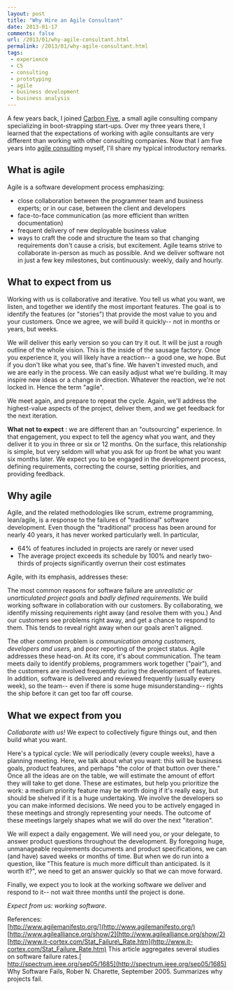 ```yaml
---
layout: post
title: "Why Hire an Agile Consultant"
date: 2013-01-17
comments: false
url: /2013/01/why-agile-consultant.html
permalink: /2013/01/why-agile-consultant.html
tags:
 - experience
 - C5
 - consulting
 - prototyping
 - agile
 - business development
 - business analysis
---
```


A few years back, I joined [Carbon Five](http://carbonfive.com/), a small agile consulting company specializing in boot-strapping start-ups. Over my three years there, I learned that the expectations of working with agile consultants are very different than working with other consulting companies. Now that I am five years into [agile consulting](http://ndpsoftware.com/) myself, I'll share my typical introductory remarks.

## What is agile
Agile is a software development process emphasizing: 
- close collaboration between the programmer team and business experts; or in our case, between the client and developers
- face-to-face communication (as more efficient than written documentation)
- frequent delivery of new deployable business value
- ways to craft the code and structure the team so that changing requirements don't cause a crisis, but excitement. 
Agile teams strive to collaborate in-person as much as possible. And we deliver software not in just a few key milestones, but continuously: weekly, daily and hourly.  
  

## What to expect from us
Working with us is collaborative and iterative. You tell us what you want, we listen, and together we identify the most important features. The goal is to identify the features (or "stories") that provide the most value to you and your customers. Once we agree, we will build it quickly-- not in months or years, but weeks.  
  
 We will deliver this early version so you can try it out. It will be just a rough outline of the whole vision. This is the inside of the sausage factory. Once you experience it, you will likely have a reaction-- a good one, we hope. But if you don't like what you see, that's fine. We haven't invested much, and we are early in the process. We can easily adjust what we're building. It may inspire new ideas or a change in direction. Whatever the reaction, we're not locked in. Hence the term "agile".   
  
We meet again, and prepare to repeat the cycle. Again, we'll address the highest-value aspects of the project, deliver them, and we get feedback for the next iteration.   
  
**What not to expect** : we are different than an "outsourcing" experience. In that engagement, you expect to tell the agency what you want, and they deliver it to you in three or six or 12 months. On the surface, this relationship is simple, but very seldom will what you ask for up front be what you want six months later. We expect you to be engaged in the development process, defining requirements, correcting the course, setting priorities, and providing feedback.  
  
  

## Why agile
Agile, and the related methodologies like scrum, extreme programming, lean/agile, is a response to the failures of "traditional" software development. Even though the "traditional" process has been around for nearly 40 years, it has never worked particularly well. In particular,  

- 64% of features included in projects are rarely or never used
- The average project exceeds its schedule by 100% and nearly two-thirds of projects significantly overrun their cost estimates  
 
Agile, with its emphasis, addresses these:  
  
The most common reasons for software failure are _unrealistic or unarticulated project goals_ and _badly defined requirements_. We build working software in collaboration with our customers. By collaborating, we identify missing requirements right away (and resolve them with you.) And our customers see problems right away, and get a chance to respond to them. This tends to reveal right away when our goals aren't aligned.  
   
The other common problem is _communication among customers, developers and users,_ and poor reporting of the project status. Agile addresses these head-on. At its core, it's about communication. The team meets daily to identify problems, programmers work together ("pair"), and the customers are involved frequently during the development of features. In addition, software is delivered and reviewed frequently (usually every week), so the team-- even if there is some huge misunderstanding-- rights the ship before it can get too far off course.  
  

## What we expect from you
_Collaborate with us!_ We expect to collectively figure things out, and then build what you want.  
  
 Here's a typical cycle: We will periodically (every couple weeks), have a planning meeting. Here, we talk about what you want: this will be business goals, product features, and perhaps "the color of that button over there." Once all the ideas are on the table, we will estimate the amount of effort they will take to get done. These are estimates, but help you prioritize the work: a medium priority feature may be worth doing if it's really easy, but should be shelved if it is a huge undertaking. We involve the developers so you can make informed decisions. We need you to be actively engaged in these meetings and strongly representing your needs. The outcome of these meetings largely shapes what we will do over the next "iteration".  
  
We will expect a daily engagement. We will need you, or your delegate, to answer product questions throughout the development. By foregoing huge, unmanageable requirements documents and product specifications, we can (and have) saved weeks or months of time. But when we do run into a question, like "This feature is much more difficult than anticipated. Is it worth it?", we need to get an answer quickly so that we can move forward.  
  
Finally, we expect you to look at the working software we deliver and respond to it-- not wait three months until the project is done.   
  
_Expect from us: working software_.  
  
References:  
[http://www.agilemanifesto.org/](http://www.agilemanifesto.org/)  
[http://www.agilealliance.org/show/2](http://www.agilealliance.org/show/2)  
[http://www.it-cortex.com/Stat_Failure\_Rate.htm](http://www.it-cortex.com/Stat_Failure_Rate.htm) This article aggregates several studies on software failure rates.[  
 http://spectrum.ieee.org/sep05/1685](http://spectrum.ieee.org/sep05/1685) Why Software Fails, Rober N. Charette, September 2005. Summarizes why projects fail. 
